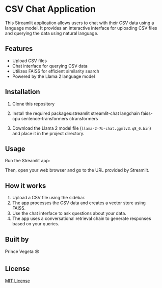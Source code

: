 # CSV Chat Application

This Streamlit application allows users to chat with their CSV data using a language model. It provides an interactive interface for uploading CSV files and querying the data using natural language.

## Features

- Upload CSV files
- Chat interface for querying CSV data
- Utilizes FAISS for efficient similarity search
- Powered by the Llama 2 language model


## Installation

1. Clone this repository
2.  Install the required packages:streamlit
streamlit-chat
langchain
faiss-cpu
sentence-transformers
ctransformers

3. Download the Llama 2 model file (`llama-2-7b-chat.ggmlv3.q8_0.bin`) and place it in the project directory.

## Usage

Run the Streamlit app:

Then, open your web browser and go to the URL provided by Streamlit.

## How it works

1. Upload a CSV file using the sidebar.
2. The app processes the CSV data and creates a vector store using FAISS.
3. Use the chat interface to ask questions about your data.
4. The app uses a conversational retrieval chain to generate responses based on your queries.

## Built by

Prince Vegeta 🕸️

## License

[MIT License](LICENSE)
